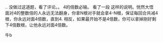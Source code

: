 ..
没做过这道题，看了评论。。
4的倍数必输。
看了一段 这样的说明。恍然大悟
面对4的整数倍的人永远无法翻身，你拿N根对手就会拿4-N根，保证每回合共减4根，你永远对面4倍数，直到4.
 相反，如果最开始不是4倍数，你可以拿掉刚好剩下4倍数根，让他永远对面4倍数。


 牛b